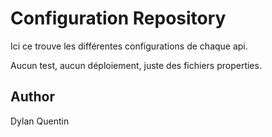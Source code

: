 # Configuration Repository

Ici ce trouve les différentes configurations de chaque api. 

Aucun test, aucun déploiement, juste des fichiers properties.




## Author

Dylan Quentin
